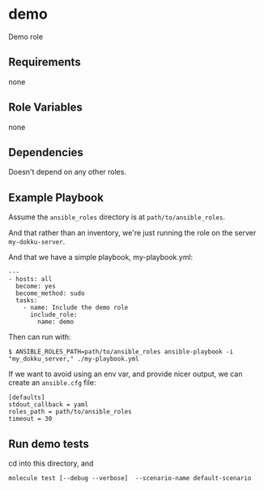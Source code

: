 demo
=========

Demo role

Requirements
------------

none

Role Variables
--------------

none

Dependencies
------------

Doesn't depend on any other roles.

Example Playbook
----------------

Assume the `ansible_roles` directory is at `path/to/ansible_roles`.

And that rather than an inventory, we're just running the role
on the server `my-dokku-server`.

And that we have a simple playbook, my-playbook.yml:


```
---
- hosts: all
  become: yes
  become_method: sudo
  tasks:
    - name: Include the demo role
      include_role:
        name: demo
```

Then can run with:

```
$ ANSIBLE_ROLES_PATH=path/to/ansible_roles ansible-playbook -i "my_dokku_server," ./my-playbook.yml
```

If we want to avoid using an env var, and provide nicer output, we
can create an `ansible.cfg` file:


```
[defaults]
stdout_callback = yaml
roles_path = path/to/ansible_roles
timeout = 30
```

Run demo tests
--------------

cd into this directory, and

`molecule test [--debug --verbose]  --scenario-name default-scenario`



<!--
  vim: tw=72 :
-->
